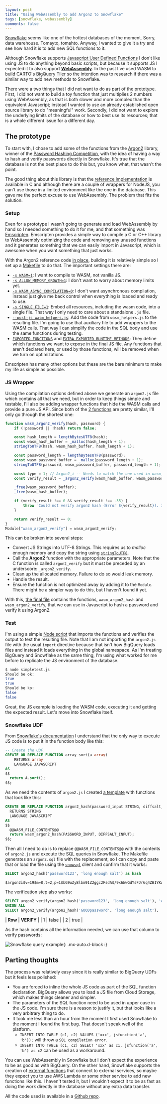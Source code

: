 ```yaml
---
layout: post
title: "Using WebAssembly to add Argon2 to Snowflake"
tags: [snowflake, webassembly]
comments: false
---
```


[Snowflake](https://www.snowflake.com/) seems like one of the hottest databases of the moment. Sorry, data warehouse. Tomayto, tomahto. Anyway, I wanted to give it a try and see how hard it is to add new SQL functions to it.

Although Snowflake supports [Javascript User Defined Functions](https://docs.snowflake.com/en/sql-reference/udf-js.html) I don't like using JS to do anything beyond basic scripts, but because it supports JS I expected it to also support [**WebAssembly**](https://webassembly.org/). In the past I've used WASM to build CARTO's [BigQuery Tiler](https://carto.com/bigquery/beta/) so the intention was to research if there was a similar way to add new methods to Snowflake.

There were a two things that I did not want to do as part of the prototype. First, I did not want to build a toy function that just multiplies 2 numbers using WebAssembly, as that is both slower and more complex than the equivalent Javascript; instead I wanted to use an already established open source library to do "meaningful" work. Secondly, I did not want to explore the underlying limits of the database or how to best use its resources; that is a whole different issue for a different day.

## The prototype

To start with, I chose to add some of the functions from the [Argon2](https://en.wikipedia.org/wiki/Argon2) library, winner of the [Password Hashing Competition](https://www.password-hashing.net/), with the idea of having a way to hash and verify passwords directly in Snowflake. It's true that the database is not the best place to do this but, you know what, that wasn't the point.

The good thing about this library is that the [reference implementation](https://github.com/P-H-C/phc-winner-argon2) is available in C and although there are a couple of wrappers for NodeJS, you can't use those in a limited environment like the one in the database. This gave me the perfect excuse to use WebAssembly. The problem that fits the solution.

### Setup

Even for a prototype I wasn't going to generate and load WebAssembly by hand so I needed something to do it for me, and that something was [Emscripten](https://emscripten.org/). Emscripten provides a simple way to compile a C or C++ library to WebAssembly optimizing the code and removing any unused functions and it generates something that we can easily import in Javascript, which is awesome when you want something that just works.

With the Argon2 reference code [in place](https://github.com/Algunenano/snowflake_wasm/tree/8827af8cda733503c0596e104bbfec07b4610d9d/argon2), building it is relatively simple so I set up a [Makefile](https://github.com/Algunenano/snowflake_wasm/blob/8827af8cda733503c0596e104bbfec07b4610d9d/Makefile) to do that. The important settings there are:

* [`-s WASM=1`](https://github.com/emscripten-core/emscripten/blob/8e11952d8e5be546421dac85f519716bc3389aaf/src/settings.js#L1080): I want to compile to WASM, not vanilla JS.
* [`-s ALLOW_MEMORY_GROWTH=1`](https://github.com/emscripten-core/emscripten/blob/8e11952d8e5be546421dac85f519716bc3389aaf/src/settings.js#L191): I don't want to worry about memory limits yet.
* [`-s WASM_ASYNC_COMPILATION=0`](https://github.com/emscripten-core/emscripten/blob/8e11952d8e5be546421dac85f519716bc3389aaf/src/settings.js#L1139): I don't want asynchronous compilation, instead just give me back control when everything is loaded and ready to use.
* [`-s SINGLE_FILE=1`](https://github.com/emscripten-core/emscripten/blob/8e11952d8e5be546421dac85f519716bc3389aaf/src/settings.js#L1412): Embed all resources, including the wasm code, into a single file. That way I only need to care about a standalone `.js` file.
* [`--post-js wasm_helpers.js`](https://emscripten.org/docs/tools_reference/emcc.html#emcc-post-js): Add the code from `wasm_helpers.js` to the resulting file. I'm going to use that auxiliary file to add wrappers to the WASM calls. That way I can simplify the code in the SQL body and use the same functions during testing.
* [`EXPORTED_FUNCTIONS`](https://github.com/emscripten-core/emscripten/blob/8e11952d8e5be546421dac85f519716bc3389aaf/src/settings.js#L783) and [`EXTRA_EXPORTED_RUNTIME_METHODS`](https://github.com/emscripten-core/emscripten/blob/8e11952d8e5be546421dac85f519716bc3389aaf/src/settings.js#L689): They define which functions we want to expose in the final JS file. Any functions that aren't declared here, or used by those functions, will be removed when we turn on optimizations.

Emscripten has many other options but these are the bare minimum to make my life as simple as possible.

### JS Wrapper

Using the compilation options defined above we generate an `argon2.js` file which contains all that we need, but in order to keep things simple and testable, I'll also be adding wrapper functions that hide the WASM calls and provide a pure JS API. Since both of the [2 functions](https://github.com/Algunenano/snowflake_wasm/blob/8827af8cda733503c0596e104bbfec07b4610d9d/wasm_helpers.js) are pretty similar, I'll only go through the shortest one:


```js
function wasm_argon2_verify(hash, password) {
    if (!password || !hash) return false;

    const hash_length = lengthBytesUTF8(hash);
    const wasm_hash_buffer = _malloc(hash_length + 1);
    stringToUTF8(hash, wasm_hash_buffer, hash_length + 1);

    const password_length = lengthBytesUTF8(password);
    const wasm_password_buffer = _malloc(password_length + 1);
    stringToUTF8(password, wasm_password_buffer, password_length + 1);

    const type = 1; // Argon2_i -- Needs to match the one used in wasm_argon2_hash
    const verify_result = _argon2_verify(wasm_hash_buffer, wasm_password_buffer, password_length, type);

    _free(wasm_password_buffer);
    _free(wasm_hash_buffer);

    if (verify_result !== 0 && verify_result !== -35) {
        throw `Could not verify argon2 hash (Error ${verify_result}). Inputs: ${hash} -- ${password}`;
    }

    return verify_result == 0;
}
Module["wasm_argon2_verify"] = wasm_argon2_verify;
```

This can be broken into several steps:

  * Convert JS Strings into UTF-8 Strings. This requires us to _malloc_ enough memory and copy the string using [`stringToUTF8`](https://emscripten.org/docs/api_reference/preamble.js.html#stringToUTF8).
  * Call the **Argon2** function with the appropriate parameters. Note that the C function is called `argon2_verify` but it must be preceded by an underscore: `_argon2_verify`.
  * Clean up the allocated memory. Failure to do so would leak memory.
  * Handle the result.
  * Ensure the function is not optimized away by adding it to the `Module`. There might be a simpler way to do this, but I haven't found it yet.

With this, [the final file](https://github.com/Algunenano/snowflake_wasm/blob/8827af8cda733503c0596e104bbfec07b4610d9d/argon2.js#L1) contains the functions, `wasm_argon2_hash` and `wasm_argon2_verify`, that we can use in Javascript to hash a password and verify it using Argon2.

### Test

 I'm using a simple [Node script](https://github.com/Algunenano/snowflake_wasm/blob/8827af8cda733503c0596e104bbfec07b4610d9d/simpletest.js) that imports the functions and verifies the output to test the resulting file. Note that I am not importing the `argon2.js` file with the usual `import` directive because that isn't how BigQuery loads files and instead it loads everything in the global namespace. As I'm treating BigQuery and Snowflake as the same thing, I'm using what worked for me before to replicate the JS environment of the database.

```bash
$ node simpletest.js 
Should be ok:
true
true
Should be ko:
false
false
```
Great, the JS example is loading the WASM code, executing it and getting the expected result. Let's move into Snowflake itself.

### Snowflake UDF

From [Snowflake's documentation](https://docs.snowflake.com/en/sql-reference/udf-js.html) I understand that the only way to execute JS code is to put it in the function body like this:

```sql
-- Create the UDF.
CREATE OR REPLACE FUNCTION array_sort(a array)
    RETURNS array
    LANGUAGE JAVASCRIPT
AS
$$
  return A.sort();
$$;
```

As we need the contents of `argon2.js` I created [a template](https://github.com/Algunenano/snowflake_wasm/blob/8827af8cda733503c0596e104bbfec07b4610d9d/template.sql) with functions that look like this:

```sql
CREATE OR REPLACE FUNCTION argon2_hash(password_input STRING, diffsalt_input STRING) 
  RETURNS STRING
  LANGUAGE JAVASCRIPT
AS
$$
  @@WASM_FILE_CONTENTS@@
  return wasm_argon2_hash(PASSWORD_INPUT, DIFFSALT_INPUT);
$$;
```

Then all I need to do is to replace `@@WASM_FILE_CONTENTS@@` with the contents of `argon2.js` and execute the SQL queries in Snowflake. The Makefile generates an `argon2.sql` file with the replacement, so I can copy and paste that or load the file using the [`snowsql`](https://docs.snowflake.com/en/user-guide/snowsql-use.html#running-in-a-session-source-or-load-commandl) client and confirm that it works:

```sql
SELECT argon2_hash('password123', 'long enough salt') as hash
```
<p></p>

```
$argon2i$v=19$m=8,t=2,p=1$bG9uZyBlbm91Z2ggc2FsdA$/9x6WwGdYsFJr6q4ZBIYKwFzjIiE0VEN5EazdB9SFDY
```

The verification step also works:

```sql
SELECT argon2_verify(argon2_hash('password123', 'long enough salt'), 'wrong_password') as verify
UNION ALL
SELECT argon2_verify(argon2_hash('GOODpassword', 'long enough salt'), 'GOODpassword') as verify
```
<p></p>

| **Row** | **VERIFY** |
| 1 | false |
| 2 | true |

As the hash contains all the information needed, we can use that column to verify passwords:

![Snowflake query example](../post_images/2020-12-14/query.webp){: .mx-auto.d-block :}

## Parting thoughts

The process was relatively easy since it is really similar to BigQuery UDFs but it feels less polished:

* You are forced to inline the whole JS code as part of the SQL function declaration. BigQuery allows you to load a JS file from Cloud Storage, which makes things cleaner and simpler.
* The parameters of the SQL function need to be used in upper case in the JS code. I'm sure there is a reason to justify it, but that looks like a very arbitrary thing to do.
* It took me less than an hour from the moment I first used Snowflake to the moment I found the first bug. That doesn't speak well of the platform.
    * `INSERT INTO TABLE (c1, c2) VALUES ('xxx', jsfunction('a', 'b'));` will throw a `SQL compilation error`.
    * `INSERT INTO TABLE (c1, c2) SELECT 'xxx' as c1, jsfunction('a', 'b') as c2` can be used as a workaround.

You can use WebAssembly in Snowflake but I don't expect the experience to be as good as with BigQuery. On the other hand, Snowflake supports the creation of [external functions](https://docs.snowflake.com/en/sql-reference/external-functions-introduction.html) that connect to external services, so maybe they expect you to use AWS Lambda or some other service to add new functions like this. I haven't tested it, but I wouldn't expect it to be as fast as doing the work directly in the database without any extra data transfer.

All the code used is available in a [Github repo](https://github.com/Algunenano/snowflake_wasm/settings).

